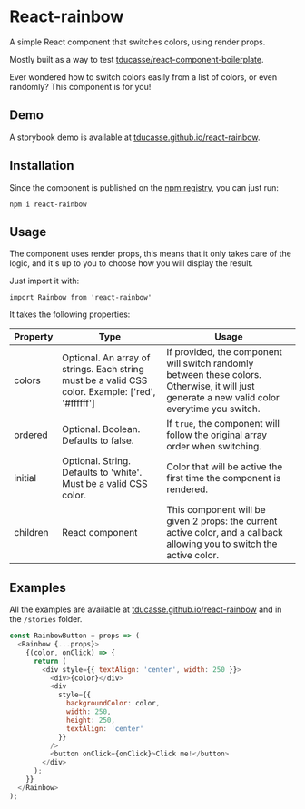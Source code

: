# React-rainbow

A simple React component that switches colors, using render props.

Mostly built as a way to test [tducasse/react-component-boilerplate](https://github.com/tducasse/react-component-boilerplate).

Ever wondered how to switch colors easily from a list of colors, or even randomly? This component is for you!

## Demo

A storybook demo is available at [tducasse.github.io/react-rainbow](https://tducasse.github.io/react-rainbow/).

## Installation

Since the component is published on the [npm registry](https://www.npmjs.com/package/react-rainbow), you can just run:

```
npm i react-rainbow
```

## Usage

The component uses render props, this means that it only takes care of the logic, and it's up to you to choose how you will display the result.

Just import it with:

```
import Rainbow from 'react-rainbow'
```

It takes the following properties:

| Property | Type                                                                                              | Usage                                                                                                                                          |
| -------- | ------------------------------------------------------------------------------------------------- | ---------------------------------------------------------------------------------------------------------------------------------------------- |
| colors   | Optional. An array of strings. Each string must be a valid CSS color. Example: ['red', '#ffffff'] | If provided, the component will switch randomly between these colors. Otherwise, it will just generate a new valid color everytime you switch. |
| ordered  | Optional. Boolean. Defaults to false.                                                             | If `true`, the component will follow the original array order when switching.                                                                  |
| initial  | Optional. String. Defaults to 'white'. Must be a valid CSS color.                                 | Color that will be active the first time the component is rendered.                                                                            |
| children | React component                                                                                   | This component will be given 2 props: the current active color, and a callback allowing you to switch the active color.                        |

## Examples

All the examples are available at [tducasse.github.io/react-rainbow](https://tducasse.github.io/react-rainbow/) and in the `/stories` folder.

```javascript
const RainbowButton = props => (
  <Rainbow {...props}>
    {(color, onClick) => {
      return (
        <div style={{ textAlign: 'center', width: 250 }}>
          <div>{color}</div>
          <div
            style={{
              backgroundColor: color,
              width: 250,
              height: 250,
              textAlign: 'center'
            }}
          />
          <button onClick={onClick}>Click me!</button>
        </div>
      );
    }}
  </Rainbow>
);
```
